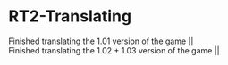 # RT2-Translating
Finished translating the 1.01 version of the game ||                  
Finished translating the 1.02 + 1.03 version of the game ||                
